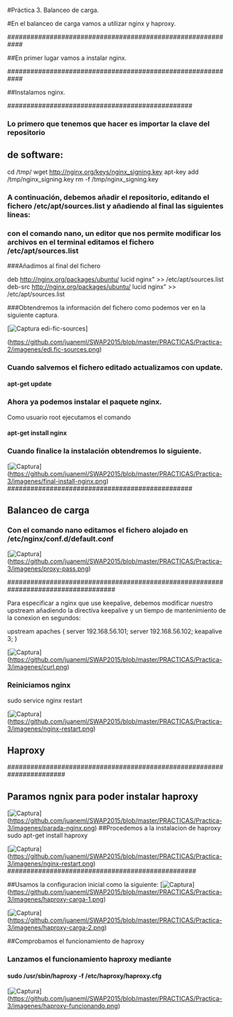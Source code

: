 
#Práctica 3. Balanceo de carga.

#En el balanceo de carga vamos a utilizar nginx y haproxy.

############################################################

##En primer lugar vamos a instalar nginx.

############################################################

##Instalamos nginx.

################################################

### Lo primero que tenemos que hacer es importar la clave del repositorio
## de software:
cd /tmp/
wget http://nginx.org/keys/nginx_signing.key
apt-key add /tmp/nginx_signing.key
rm -f /tmp/nginx_signing.key

### A continuación, debemos añadir el repositorio, editando el fichero /etc/apt/sources.list y añadiendo al final las siguientes líneas:

### con el comando nano, un editor que nos permite modificar los archivos en el terminal editamos el fichero  /etc/apt/sources.list 

###Añadimos al final del fichero

deb http://nginx.org/packages/ubuntu/ lucid nginx" >> /etc/apt/sources.list
deb-src http://nginx.org/packages/ubuntu/ lucid nginx" >> /etc/apt/sources.list

###Obtendremos la información del fichero como podemos ver en la siguiente captura.

[![Captura edi-fic-sources](https://github.com/juaneml/SWAP2015/blob/master/PRACTICAS/Practica-3/imagenes/edi-fic-sources-list.png)]

(https://github.com/juaneml/SWAP2015/blob/master/PRACTICAS/Practica-2/imagenes/edi.fic-sources.png)

### Cuando salvemos el fichero editado actualizamos con update.

#### apt-get update

### Ahora ya podemos instalar el paquete nginx.
 
Como usuario root ejecutamos el comando

#### apt-get install nginx

### Cuando finalice la instalación obtendremos lo siguiente.

[![Captura](https://github.com/juaneml/SWAP2015/blob/master/PRACTICAS/Practica-3/imagenes/final-install-nginx.png)]
(https://github.com/juaneml/SWAP2015/blob/master/PRACTICAS/Practica-3/imagenes/final-install-nginx.png)
################################################

## Balanceo de carga

### Con el comando nano editamos el fichero alojado en /etc/nginx/conf.d/default.conf

[![Captura](https://github.com/juaneml/SWAP2015/blob/master/PRACTICAS/Practica-3/imagenes/proxy-pass.png)]
(https://github.com/juaneml/SWAP2015/blob/master/PRACTICAS/Practica-3/imagenes/proxy-pass.png)

####################################################################################



Para especificar a nginx que use keepalive, debemos modificar nuestro upstream añadiendo
la directiva keepalive y un tiempo de mantenimiento de la conexion en segundos:

upstream apaches {
	server 192.168.56.101;
	server 192.168.56.102;
	keapalive 3;
}


[![Captura](https://github.com/juaneml/SWAP2015/blob/master/PRACTICAS/Practica-3/imagenes/curl.png)]
(https://github.com/juaneml/SWAP2015/blob/master/PRACTICAS/Practica-3/imagenes/curl.png)


### Reiniciamos nginx
sudo service nginx restart

[![Captura](https://github.com/juaneml/SWAP2015/blob/master/PRACTICAS/Practica-3/imagenes/nginx-restart)]
(https://github.com/juaneml/SWAP2015/blob/master/PRACTICAS/Practica-3/imagenes/nginx-restart.png)



## Haproxy

#######################################################################

## Paramos ngnix para poder instalar haproxy
[![Captura](https://github.com/juaneml/SWAP2015/blob/master/PRACTICAS/Practica-3/imagenes/parada-nginx.png)]
(https://github.com/juaneml/SWAP2015/blob/master/PRACTICAS/Practica-3/imagenes/parada-nginx.png)
##Procedemos a la instalacion de haproxy
sudo apt-get install haproxy

[![Captura](https://github.com/juaneml/SWAP2015/blob/master/PRACTICAS/Practica-3/imagenes/haproxy-1.png)]
(https://github.com/juaneml/SWAP2015/blob/master/PRACTICAS/Practica-3/imagenes/nginx-restart.png)
#################################################


##Usamos la configuracion inicial como la siguiente:
[![Captura](https://github.com/juaneml/SWAP2015/blob/master/PRACTICAS/Practica-3/imagenes/haproxy-carga-1.png)]
(https://github.com/juaneml/SWAP2015/blob/master/PRACTICAS/Practica-3/imagenes/haproxy-carga-1.png)

[![Captura](https://github.com/juaneml/SWAP2015/blob/master/PRACTICAS/Practica-3/imagenes/haproxy-carga-2.png)]
(https://github.com/juaneml/SWAP2015/blob/master/PRACTICAS/Practica-3/imagenes/haproxy-carga-2.png)

##Comprobamos el funcionamiento de haproxy
### Lanzamos el funcionamiento haproxy mediante
#### sudo /usr/sbin/haproxy -f /etc/haproxy/haproxy.cfg
[![Captura](https://github.com/juaneml/SWAP2015/blob/master/PRACTICAS/Practica-3/imagenes/haproxy-funcionando.png)]
(https://github.com/juaneml/SWAP2015/blob/master/PRACTICAS/Practica-3/imagenes/haproxy-funcionando.png)





